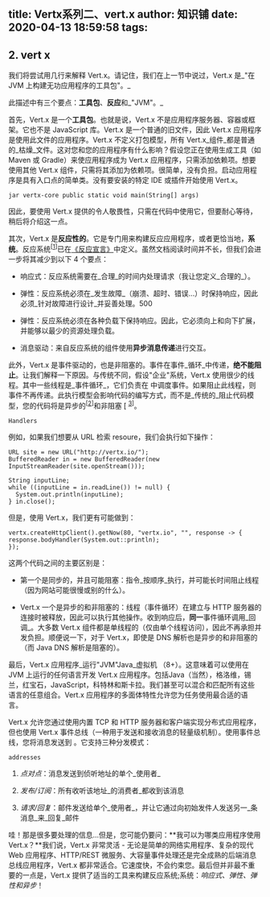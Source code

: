 title: Vertx系列二、vert.x
author: 知识铺
date: 2020-04-13 18:59:58
tags:
---
## 2\. vert x

我们将尝试用几行来解释 Vert.x。请记住，我们在上一节中说过，Vert.x 是_"在 JVM 上构建无功应用程序的工具包"。_

此描述中有三个要点：**工具包**、**反应**和_"JVM"。_

首先，Vert.x 是一个**工具包**。也就是说，Vert.x 不是应用程序服务器、容器或框架。它也不是 JavaScript 库。Vert.x 是一个普通的旧文件，因此 Vert.x 应用程序是使用此文件的应用程序。Vert.x 不定义打包模型，所有 Vert.x_组件_都是普通的_枯燥_文件。这对您和您的应用程序有什么影响？假设您正在使用生成工具（如 Maven 或 Gradle）来使应用程序成为 Vert.x 应用程序，只需添加依赖项。想要使用其他 Vert.x 组件，只需将其添加为依赖项。很简单，没有负担。启动应用程序是具有入口点的简单类。没有要安装的特定 IDE 或插件开始使用 Vert.x。
```
jar vertx-core public static void main(String[] args)
```

因此，要使用 Vert.x 提供的令人敬畏性，只需在代码中使用它，但要耐心等待，稍后将介绍这一点。

其次，Vert.x 是**反应性的**。它是专门用来构建反应应用程序，或者更恰当地，**系统**。反应系统<sup class="footnote">[[1](https://zshipu.com/t?url=http://escoffier.me/vertx-hol/#_footnotedef_1 "View footnote.")]</sup>已在[《反应宣言》](https://zshipu.com/t?url=http://reactivemanifesto.org/)中定义。虽然文档阅读时间并不长，但我们会进一步将其减少到以下 4 个要点：

*   响应式：反应系统需要在_合理_的时间内处理请求（我让您定义_合理的_）。

*   弹性：反应系统必须在_发生故障_（崩溃、超时、错误...）时保持响应，因此必须_针对故障进行设计_并妥善处理。500

*   弹性：反应系统必须在各种负载下保持响应。因此，它必须向上和向下扩展，并能够以最少的资源处理负载。

*   消息驱动：来自反应系统的组件使用**异步消息传递**进行交互。

此外，Vert.x 是事件驱动的，也是非阻塞的。事件在事件_循环_中传递，**绝不能阻止**。让我们解释一下原因。与传统不同，假设"企业"系统，Vert.x 使用很少的线程。其中一些线程是_事件循环_，它们负责在 中调度事件。如果阻止此线程，则事件不再传递。此执行模型会影响代码的编写方式，而不是_传统的_阻止代码模型，您的代码将是异步的<sup class="footnote">[[2](https://zshipu.com/t?url=http://escoffier.me/vertx-hol/#_footnotedef_2 "View footnote.")]</sup>和非阻塞 [ <sup class="footnote">[3](https://zshipu.com/t?url=http://escoffier.me/vertx-hol/#_footnotedef_3 "View footnote.")]</sup>。
```
Handlers
```

例如，如果我们想要从 URL 检索 resoure，我们会执行如下操作：

```
URL site = new URL("http://vertx.io/");
BufferedReader in = new BufferedReader(new InputStreamReader(site.openStream()));

String inputLine;
while ((inputLine = in.readLine()) != null) {
  System.out.println(inputLine);
} in.close();
```

但是，使用 Vert.x，我们更有可能做到：

```
vertx.createHttpClient().getNow(80, "vertx.io", "", response -> { response.bodyHandler(System.out::println);
});
```

这两个代码之间的主要区别是：

*   第一个是同步的，并且可能阻塞：指令_按顺序_执行，并可能长时间阻止线程（因为网站可能很慢或别的什么）。

*   Vert.x 一个是异步的和非阻塞的：线程（事件循环）在建立与 HTTP 服务器的连接时被释放，因此可以执行其他操作。收到响应后，**同一**事件循环调用_回调_。大多数 Vert.x 组件都是单线程的（仅由单个线程访问），因此不再承担并发负担。顺便说一下，对于 Vert.x，即使是 DNS 解析也是异步的和非阻塞的（而 Java DNS 解析是阻塞的）。

最后，Vert.x 应用程序_运行"JVM"Java_虚拟机 （8+）。这意味着可以使用在 JVM 上运行的任何语言开发 Vert.x 应用程序。包括Java（当然），格洛维，锡兰，红宝石，JavaScript，科特林和斯卡拉。我们甚至可以混合和匹配所有这些语言的任意组合。Vert.x 应用程序的多面体特性允许您为任务使用最合适的语言。

Vert.x 允许您通过使用内置 TCP 和 HTTP 服务器和客户端实现分布式应用程序，但也使用 Vert.x 事件总线（一种用于发送和接收消息的轻量级机制）。使用事件总线，您将消息发送到 。它支持三种分发模式：
```
addresses
```

1.  _点对点_：消息发送到侦听地址的单个_使用者_

2.  _发布/订阅_：所有收听该地址_的消费者_都收到该消息

3.  _请求/回复_：邮件发送给单个_使用者_，并让它通过向初始发件人发送另一_条消息_来_回复_邮件

哇！那是很多要处理的信息...但是，您可能仍要问：**我可以为哪类应用程序使用 Vert.x？**我们说，Vert.x 非常灵活 - 无论是简单的网络实用程序、复杂的现代 Web 应用程序、HTTP/REST 微服务、大容量事件处理还是完全成熟的后端消息总线应用程序，Vert.x 都非常适合。它速度快，不会约束您。最后但并非最不重要的一点是，Vert.x 提供了适当的工具来构建反应系统;系统：_响应式、弹性、弹性和异步_！
